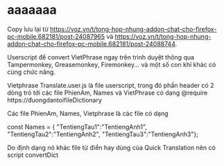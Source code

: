 # aaaaaaa
Copy lưu lại từ https://voz.vn/t/tong-hop-nhung-addon-chat-cho-firefox-pc-mobile.682181/post-24087965 và https://voz.vn/t/tong-hop-nhung-addon-chat-cho-firefox-pc-mobile.682181/post-24088744.

Userscript để convert VietPhrase ngay trên trình duyệt thông qua Tampermonkey, Greasemonkey, Firemonkey... và một số con khỉ khác có cùng chức năng.

Vietphrase Translate.user.js là file userscript, trong đó phần header có 2 dòng trỏ tới các file PhienAm, Names và VietPhrase có dạng
@require  https://đuongdantoifileDictionary

Các file PhienAm, Names, Vietphrase là các file có dạng

const Names = {
"TentiengTau1":"TentiengAnh1",
"TentiengTau2":"TentiengAnh2",
"TentiengTau3":"TentiengAnh3"};

Do định dạng nó khác file từ điển hay dùng của Quick Translation nên có script convertDict 
